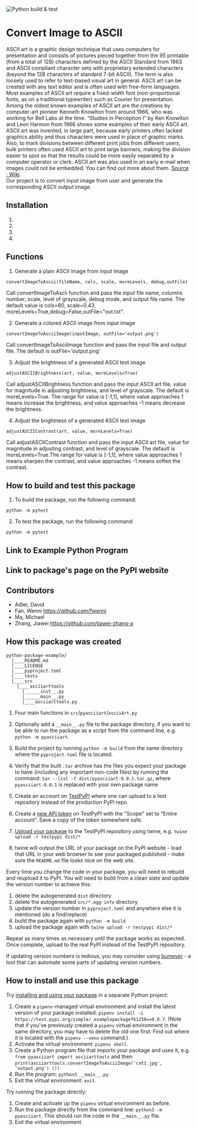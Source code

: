 ![Python build & test](https://github.com/software-students-fall2022/python-package-exercise-project-3-team-8/actions/workflows/python-package.yml/badge.svg)

# Convert Image to ASCII
ASCII art is a graphic design technique that uses computers for presentation and consists of pictures pieced together from the 95 printable (from a total of 128) characters defined by the ASCII Standard from 1963 and ASCII compliant character sets with proprietary extended characters (beyond the 128 characters of standard 7-bit ASCII). The term is also loosely used to refer to text-based visual art in general. ASCII art can be created with any text editor and is often used with free-form languages. Most examples of ASCII art require a fixed-width font (non-proportional fonts, as on a traditional typewriter) such as Courier for presentation. Among the oldest known examples of ASCII art are the creations by computer-art pioneer Kenneth Knowlton from around 1966, who was working for Bell Labs at the time. “Studies in Perception I” by Ken Knowlton and Leon Harmon from 1966 shows some examples of their early ASCII art. ASCII art was invented, in large part, because early printers often lacked graphics ability and thus characters were used in place of graphic marks. Also, to mark divisions between different print jobs from different users, bulk printers often used ASCII art to print large banners, making the division easier to spot so that the results could be more easily separated by a computer operator or clerk. ASCII art was also used in an early e-mail when images could not be embedded. You can find out more about them. [Source : Wiki](https://en.wikipedia.org/wiki/ASCII_art).<br />
Our project is to convert input image from user and generate the corresponding ASCII output image.<br />
## Installation
1.
2.
3.
4.
## Functions

1. Generate a plain ASCII image from input image
```
convertImageToAscii(fileName, cols, scale, moreLevels, debug,outFile)
```

Call convertImageToAscii function and pass the input file name, columns number, scale, level of grayscale, debug mode, and output file name. The default value is cols=80, scale=0.43, moreLevels=True,debug=False,outFile="out.txt".

2. Generate a colored ASCII image from input image
```
convertImageToAsciiImage(inputImage, outFile='output.png')
```
Call convertImageToAsciiImage function and pass the input file and output file. The default is outFile='output.png'

3. Adjust the brightness of a generated ASCII text image
```
adjustASCIIBrightness(art, value, moreLevels=True)
```
Call adjustASCIIBrightness function and pass the input ASCII art file, value for magnitude in adjusting brightness, and level of grayscale. The default is moreLevels=True. The range for value is [-1,1], where value approaches 1 means increase the brightness, and value approaches -1 means decrease the brightness.

4. Adjust the brightness of a generated ASCII text image
```
adjustASCIIContrast(art, value, moreLevels=True)
```
Call adjustASCIIContrast function and pass the input ASCII art file, value for magnitude in adjusting contrast, and level of grayscale. The default is moreLevels=True.The range for value is [-1,1], where value approaches 1 means sharpen the contrast, and value approaches -1 means soften the contrast.<br />

## How to build and test this package
1. To build the package, run the following command:
```
python -m pytest
```
2. To test the package, run the following command:
```
python -m pytest
```

## Link to Example Python Program

## Link to package's page on the PyPI website




## Contributors
- Adler, David
- Fan, Wenni https://github.com/fwenni
- Ma, Michael
- Zhang, Jiawei https://github.com/jiawei-zhang-a

## How this package was created

```
python-package-example/
  |____README.md
  |____LICENSE
  |____pyproject.toml
  |____tests
  |____src
    |____asciiarttools
      |______init__.py
      |______main__.py
      |____asciiarttools.py
```



1. Four main functions in `src`/`pyasciiart`/`asciiArt.py` 
2. Optionally add a `__main__.py` file to the package directory, if you want to be able to run the package as a script from the command line, e.g. `python -m pyasciiart`.
3. Build the project by running `python -m build` from the same directory where the `pyproject.toml` file is located.

4. Verify that the built `.tar` archive has the files you expect your package to have (including any important non-code files) by running the command: `tar --list -f dist/pyasciiart-0.0.1.tar.gz`, where `pyasciiart-0.0.1` is replaced with your own package name 
5. Create an account on [TestPyPI](https://test.pypi.org/) where one can upload to a test repository instead of the production PyPI repo.
6. Create a [new API token](https://test.pypi.org/manage/account/#api-tokens) on TestPyPI with the "Scope" set to “Entire account”. Save a copy of the token somewhere safe.
7. [Upload your package](examplepackagefb1258) to the TestPyPI repository using twine, e.g. `twine upload -r testpypi dist/*`
8. twine will output the URL of your package on the PyPI website - load that URL in your web browser to see your packaged published - make sure the `README.md` file looks nice on the web site.

Every time you change the code in your package, you will need to rebuild and reupload it to PyPI. You will need to build from a clean slate and update the version number to achieve this:

1. delete the autogenerated `dist` directory
2. delete the autogenerated `src/*.egg-info` directory
3. update the version number in `pyproject.toml` and anywhere else it is mentioned (do a find/replace)
4. build the package again with `python -m build`
5. upload the package again with `twine upload -r testpypi dist/*`

Repeat as many times as necessary until the package works as expected. Once complete, upload to the real PyPI instead of the TestPyPI repository.

If updating version numbers is tedious, you may consider using [bumpver](https://pypi.org/project/bumpver/#configuration-setup) - a tool that can automate some parts of updating version numbers.

## How to install and use this package

Try [installing and using your package](https://packaging.python.org/en/latest/tutorials/packaging-projects/#installing-your-newly-uploaded-package) in a separate Python project:

1. Create a `pipenv`-managed virtual environment and install the latest version of your package installed: `pipenv install -i https://test.pypi.org/simple/ examplepackagefb1258==0.0.7`. (Note that if you've previously created a `pipenv` virtual environment in the same directory, you may have to delete the old one first. Find out where it is located with the `pipenv --venv` command.)
1. Activate the virtual environment: `pipenv shell`.
2. Create a Python program file that imports your package and uses it, e.g. `from pyasciiart import asciiarttools` and then `print(asciiarttools.convertImageToAsciiImage('cat1.jpg', 'output.png')
())` 
3. Run the program: `python3 __main__.py`.
4. Exit the virtual environment: `exit`.

Try running the package directly:

1. Create and activate up the `pipenv` virtual environment as before.
2. Run the package directly from the command line: `python3 -m pyasciiart`. This should run the code in the `__main__.py` file.
3. Exit the virtual environment.
